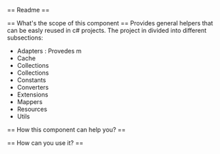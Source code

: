 == Readme ==

== What's the scope of this component ==
Provides general helpers that can be easly reused in c# projects.
The project in divided into different subsections:
* Adapters : Provedes m
* Cache
* Collections
* Collections
* Constants
* Converters
* Extensions
* Mappers
* Resources
* Utils


== How this component can help you? ==

== How can you use it? ==

